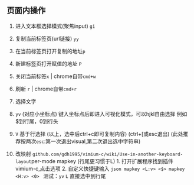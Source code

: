 ## 页面内操作
1. 进入文本框选择模式(聚焦input) `gi`

2. 复制当前标签页(url链接) `yy`

3. 在当前标签页打开复制的地址`p`

4. 新建标签页打开赋值的地址 `P`

5. 关闭当前标签`x` | chrome自带`cmd+w`

6. 刷新  `r` |  chrome自带`cmd+r`

7. 选择文字
  1. `yv`  (对应小坐标点) 键入坐标点后即进入可视化模式，可以hjkl自由选择 例如$到行尾，0到行头
  2. `V` 基于行选择
  (以上，选中后ctrl+c即可复制内容)
  (ctrl+[或esc退出)
  (此处推荐按两次`esc`:第一次退出visual,第二次退出选中字符串)
  3. 改映射
  `github.com/gdh1995/vimium-c/wiki/Use-in-another-keyboard-layout`per-mode mapkey
  (行尾更习惯于L)
    1. 打开扩展程序找到插件vimium-c,点击选项
    2. 自定义快捷键输入
    ```json
    mapkey <L:v> <$>
    mapkey <H:v> <0>
    ```
  测试：`yv` `L` 直接选中到行尾

